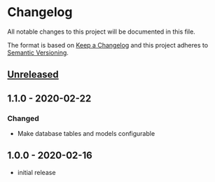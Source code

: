 # Changelog

All notable changes to this project will be documented in this file.

The format is based on [Keep a Changelog](http://keepachangelog.com/en/1.0.0/)
and this project adheres to [Semantic Versioning](http://semver.org/spec/v2.0.0.html).

## [Unreleased]

## 1.1.0 - 2020-02-22

### Changed

- Make database tables and models configurable

## 1.0.0 - 2020-02-16

- initial release

[Unreleased]: https://github.com/konceiver/laravel-announcements/compare/master...develop
